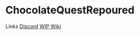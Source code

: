 # ChocolateQuestRepoured

Links
[Discord](https://discord.gg/StWzzFw)
[WIP Wiki](https://cq-repoured.wikia.com/wiki/Chocolate_Quest_Re-poured_Wiki)

